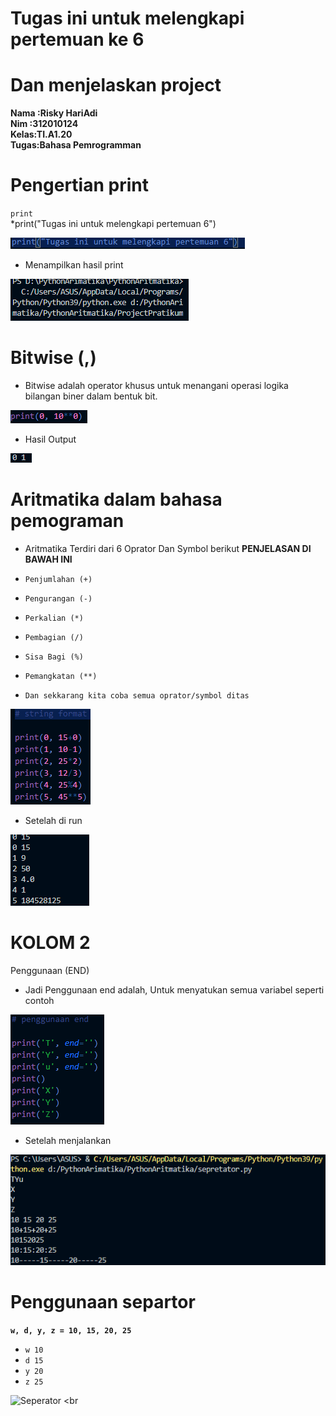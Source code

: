 # Tugas ini untuk melengkapi pertemuan ke 6
# Dan menjelaskan project

**Nama :Risky HariAdi** <br>
**Nim  :312010124** <br>
**Kelas:TI.A1.20** <br>
**Tugas:Bahasa Pemrogramman** <br>

# Pengertian print <br>

`print` <br>
*print("Tugas ini untuk melengkapi pertemuan 6") <br>

![print](poto/print.png) <br>

* Menampilkan hasil print<br>

![project](poto/project.png) <br>

# Bitwise (,) <br>

* Bitwise adalah operator khusus untuk menangani operasi logika bilangan biner dalam bentuk bit. <br>

![Bitwesh](poto/bitwesh.png) <br>

* Hasil Output <br>

![HasilOuput](poto/hasiloutput.png)

# Aritmatika dalam bahasa pemograman <br>

* Aritmatika Terdiri dari 6 Oprator Dan Symbol berikut **PENJELASAN DI BAWAH INI** <br>
* `Penjumlahan (+)` <br>

* `Pengurangan (-)` <br>

* `Perkalian (*)` <br>

* `Pembagian (/)` <br>

* `Sisa Bagi (%)` <br>

* `Pemangkatan (**)` <br>

* `Dan sekkarang kita coba semua oprator/symbol ditas` <br>

![String](poto/sstring.png) <br>

* Setelah di run <br>

![HasilString](poto/hasilstring.png)

# KOLOM 2 <br>
Penggunaan (END) <br>

* Jadi Penggunaan end adalah, Untuk menyatukan semua variabel seperti contoh <br>

![End](poto/end.png)

* Setelah menjalankan <br>

![HasilEnd](poto/hasilend.png)

# Penggunaan separtor <br>

**`w, d, y, z = 10, 15, 20, 25`** <br>

* `w 10` <br>
* `d 15` <br>
* `y 20` <br>
* `z 25` <br> 

![Seperator](poto/seperator.png) <br
>